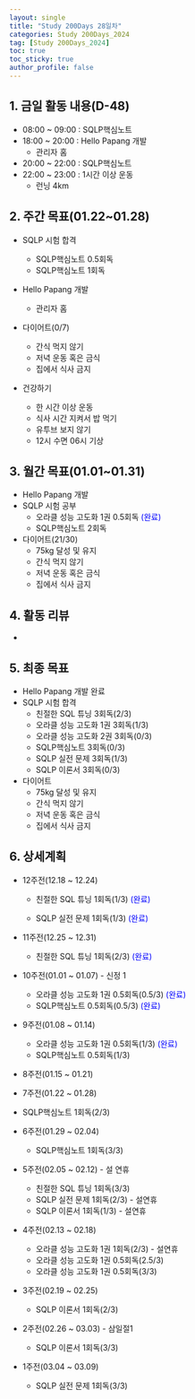 ```yaml
---
layout: single
title: "Study 200Days 28일차"
categories: Study 200Days_2024
tag: [Study 200Days_2024]
toc: true
toc_sticky: true
author_profile: false
---
```


## 1. 금일 활동 내용(D-48)

* 08:00 ~ 09:00 : SQLP핵심노트
* 18:00 ~ 20:00 : Hello Papang 개발
  * 관리자 홈
* 20:00 ~ 22:00 : SQLP핵심노트
* 22:00 ~ 23:00 : 1시간 이상 운동
  * 런닝 4km



##  2. 주간 목표(01.22~01.28)

* SQLP 시험 합격
  * SQLP핵심노트 0.5회독
  * SQLP핵심노트 1회독
* Hello Papang 개발
  * 관리자 홈

* 다이어트(0/7)
  * 간식 먹지 않기
  * 저녁 운동 혹은 금식
  * 집에서 식사 금지
* 건강하기
  * 한 시간 이상 운동
  * 식사 시간 지켜서 밥 먹기
  * 유투브 보지 않기
  * 12시 수면 06시 기상



## 3. 월간 목표(01.01~01.31)

* Hello Papang 개발
* SQLP 시험 공부
  * 오라클 성능 고도화 1권 0.5회독 <span style = "color:blue">(완료)</span>
  * SQLP핵심노트 2회독
* 다이어트(21/30)
  * 75kg 달성 및 유지
  * 간식 먹지 않기
  * 저녁 운동 혹은 금식
  * 집에서 식사 금지



## 4. 활동 리뷰

* 



## 5. 최종 목표

* Hello Papang 개발 완료
* SQLP 시험 합격
  * 친절한 SQL 튜닝 3회독(2/3)
  * 오라클 성능 고도화 1권 3회독(1/3)
  * 오라클 성능 고도화 2권 3회독(0/3)
  * SQLP핵심노트 3회독(0/3)
  * SQLP 실전 문제 3회독(1/3)
  * SQLP 이론서 3회독(0/3)
* 다이어트
  * 75kg 달성 및 유지
  * 간식 먹지 않기
  * 저녁 운동 혹은 금식
  * 집에서 식사 금지



## 6. 상세계획

* 12주전(12.18 ~ 12.24)
  * 친절한 SQL 튜닝 1회독(1/3) <span style = "color:blue">(완료)</span>

  * SQLP 실전 문제 1회독(1/3) <span style = "color:blue">(완료)</span>
* 11주전(12.25 ~ 12.31)
  * 친절한 SQL 튜닝 1회독(2/3) <span style = "color:blue">(완료)</span>
* 10주전(01.01 ~ 01.07) - 신정 1
  * 오라클 성능 고도화 1권 0.5회독(0.5/3) <span style = "color:blue">(완료)</span>
  * SQLP핵심노트 0.5회독(0.5/3) <span style = "color:blue">(완료)</span>
* 9주전(01.08 ~ 01.14)
  * 오라클 성능 고도화 1권 0.5회독(1/3) <span style = "color:blue">(완료)</span>
  * SQLP핵심노트 0.5회독(1/3)
* 8주전(01.15 ~ 01.21)
* 7주전(01.22 ~ 01.28)
* SQLP핵심노트 1회독(2/3)
* 6주전(01.29 ~ 02.04)
  * SQLP핵심노트 1회독(3/3)
* 5주전(02.05 ~ 02.12) - 설 연휴
  * 친절한 SQL 튜닝 1회독(3/3)
  * SQLP 실전 문제 1회독(2/3) - 설연휴
  * SQLP 이론서 1회독(1/3) - 설연휴



* 4주전(02.13 ~ 02.18)
  * 오라클 성능 고도화 1권 1회독(2/3) - 설연휴
  * 오라클 성능 고도화 1권 0.5회독(2.5/3)
  * 오라클 성능 고도화 1권 0.5회독(3/3)
* 3주전(02.19 ~ 02.25)

  * SQLP 이론서 1회독(2/3)
* 2주전(02.26 ~ 03.03) - 삼일절1

  * SQLP 이론서 1회독(3/3)
* 1주전(03.04 ~ 03.09)
  * SQLP 실전 문제 1회독(3/3)
  

